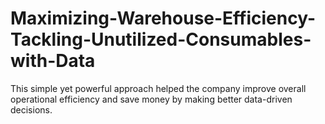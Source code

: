 # Maximizing-Warehouse-Efficiency-Tackling-Unutilized-Consumables-with-Data
This simple yet powerful approach helped the company improve overall operational efficiency and save money by making better data-driven decisions.
